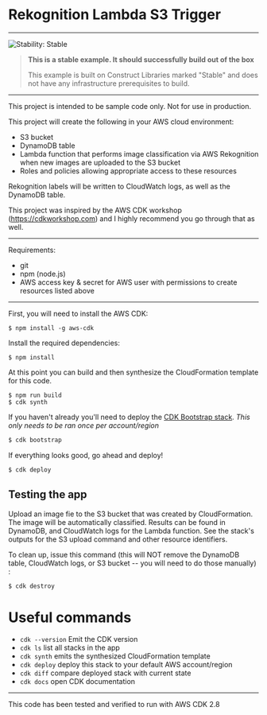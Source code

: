# Rekognition Lambda S3 Trigger
<!--BEGIN STABILITY BANNER-->
---

![Stability: Stable](https://img.shields.io/badge/stability-Stable-success.svg?style=for-the-badge)

> **This is a stable example. It should successfully build out of the box**
>
> This example is built on Construct Libraries marked "Stable" and does not have any infrastructure prerequisites to build.
---
<!--END STABILITY BANNER-->

This project is intended to be sample code only. Not for use in production.

This project will create the following in your AWS cloud environment:
* S3 bucket
* DynamoDB table
* Lambda function that performs image classification via AWS Rekognition when new images are uploaded to the S3 bucket
* Roles and policies allowing appropriate access to these resources

Rekognition labels will be written to CloudWatch logs, as well as the DynamoDB table.  
  
This project was inspired by the AWS CDK workshop (https://cdkworkshop.com) and I highly recommend you go through that as well.
  
---

Requirements:
* git
* npm (node.js)
* AWS access key & secret for AWS user with permissions to create resources listed above
  
---

First, you will need to install the AWS CDK:

```
$ npm install -g aws-cdk
```


Install the required dependencies:
```
$ npm install
```

At this point you can build and then synthesize the CloudFormation template for this code.

```
$ npm run build
$ cdk synth
```

If you haven't already you'll need to deploy the [CDK Bootstrap stack](https://docs.aws.amazon.com/cdk/latest/guide/bootstrapping.html).
_This only needs to be ran once per account/region_

```sh
$ cdk bootstrap
```

If everything looks good, go ahead and deploy! 

```sh
$ cdk deploy
```

## Testing the app
Upload an image fie to the S3 bucket that was created by CloudFormation.
The image will be automatically classified.
Results can be found in DynamoDB, and CloudWatch logs for the Lambda function.
See the stack's outputs for the S3 upload command and other resource identifiers.
  
To clean up, issue this command (this will NOT remove the DynamoDB
table, CloudWatch logs, or S3 bucket -- you will need to do those manually) :

```
$ cdk destroy
```

# Useful commands
* `cdk --version` Emit the CDK version
 * `cdk ls`          list all stacks in the app
 * `cdk synth`       emits the synthesized CloudFormation template
 * `cdk deploy`      deploy this stack to your default AWS account/region
 * `cdk diff`        compare deployed stack with current state
 * `cdk docs`        open CDK documentation

---
This code has been tested and verified to run with AWS CDK 2.8
